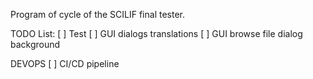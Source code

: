 Program of cycle of the SCILIF final tester.

TODO List:
[ ] Test
[ ] GUI dialogs translations
[ ] GUI browse file dialog background

DEVOPS
[ ] CI/CD pipeline